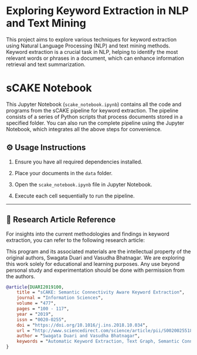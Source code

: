 # Exploring Keyword Extraction in NLP and Text Mining

This project aims to explore various techniques for keyword extraction using Natural Language Processing (NLP) and text mining methods. Keyword extraction is a crucial task in NLP, helping to identify the most relevant words or phrases in a document, which can enhance information retrieval and text summarization.

# sCAKE Notebook

This Jupyter Notebook (`scake_notebook.ipynb`) contains all the code and programs from the sCAKE pipeline for keyword extraction. The pipeline consists of a series of Python scripts that process documents stored in a specified folder.
You can also run the complete pipeline using the Jupyter Notebook, which integrates all the above steps for convenience.

## ⚙️ Usage Instructions

1. Ensure you have all required dependencies installed.
   
2. Place your documents in the `data` folder.
   
3. Open the `scake_notebook.ipynb` file in Jupyter Notebook.

4. Execute each cell sequentially to run the pipeline.

---
## 📄 Research Article Reference

For insights into the current methodologies and findings in keyword extraction, you can refer to the following research article:

This program and its associated materials are the intellectual property of the original authors, Swagata Duari and Vasudha Bhatnagar. We are exploring this work solely for educational and learning purposes. Any use beyond personal study and experimentation should be done with permission from the authors.
```bibtex
@article{DUARI2019100,
    title = "sCAKE: Semantic Connectivity Aware Keyword Extraction",
    journal = "Information Sciences",
    volume = "477",
    pages = "100 - 117",
    year = "2019",
    issn = "0020-0255",
    doi = "https://doi.org/10.1016/j.ins.2018.10.034",
    url = "http://www.sciencedirect.com/science/article/pii/S0020025518308521",
    author = "Swagata Duari and Vasudha Bhatnagar",
    keywords = "Automatic Keyword Extraction, Text Graph, Semantic Connectivity, Parameterless, Language Agnostic"
}





